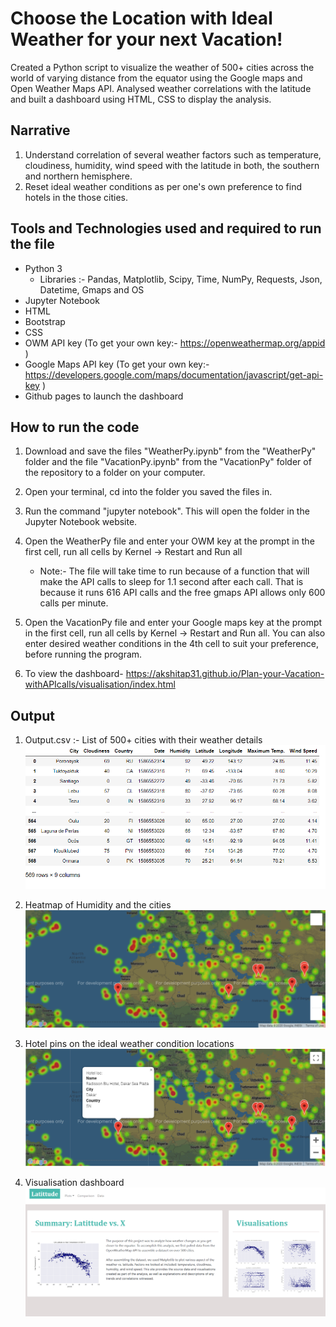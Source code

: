 # Choose the Location with Ideal Weather for your next Vacation!
Created a Python script to visualize the weather of 500+ cities across the world of varying distance from the equator using the Google maps and Open Weather Maps API. Analysed weather correlations with the latitude and built a dashboard using HTML, CSS to display the analysis.

## Narrative
1. Understand correlation of several weather factors such as temperature, cloudiness, humidity, wind speed with the latitude in both, the southern and northern hemisphere. 
2. Reset ideal weather conditions as per one's own preference to find hotels in the those cities.

## Tools and Technologies used and required to run the file
* Python 3
    - Libraries :- Pandas, Matplotlib, Scipy, Time, NumPy, Requests, Json, Datetime, Gmaps and OS
* Jupyter Notebook
* HTML
* Bootstrap 
* CSS
* OWM API key (To get your own key:- https://openweathermap.org/appid )
* Google Maps API key (To get your own key:- https://developers.google.com/maps/documentation/javascript/get-api-key )
* Github pages to launch the dashboard

## How to run the code
1. Download and save the files "WeatherPy.ipynb" from the "WeatherPy" folder and the file "VacationPy.ipynb" from the "VacationPy" folder of the repository to a folder on your computer.
2. Open your terminal, cd into the folder you saved the files in.
3. Run the command "jupyter notebook". This will open the folder in the Jupyter Notebook website.
4. Open the WeatherPy file and enter your OWM key at the prompt in the first cell, run all cells by Kernel -> Restart and Run all
    - Note:- The file will take time to run because of a function that will make the API calls to sleep for 1.1 second after each call. That is because it runs 616 API calls and the free gmaps API allows only 600 calls per minute. 
5. Open the VacationPy file and enter your Google maps key at the prompt in the first cell, run all cells by Kernel -> Restart and Run all. You can also enter desired weather conditions in the 4th cell to suit your preference, before running the program.

6. To view the dashboard- https://akshitap31.github.io/Plan-your-Vacation-withAPIcalls/visualisation/index.html

## Output
1. Output.csv :- List of 500+ cities with their weather details
![outputtable](Images/Output.PNG)

2. Heatmap of Humidity and the cities
![map](Images/map.png)
3. Hotel pins on the ideal weather condition locations 
![hotelpins](Images/hotel-pins.PNG)
4. Visualisation dashboard
![dashboard](Images/dashboard.png)
